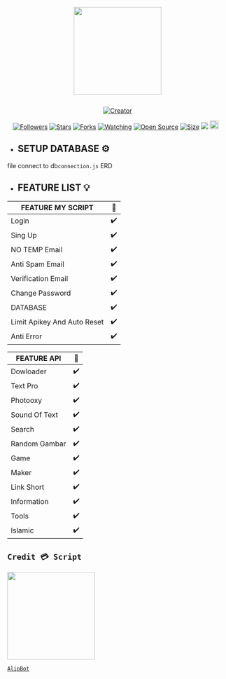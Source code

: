 
<p align="center">
<img src="https://avatars.githubusercontent.com/AlipBot" width="200" height="200"/>
</p>
<p align="center">
  <a href="#"><img src="https://readme-typing-svg.herokuapp.com?font=Fira+Code&pause=1000&color=3CB34F&center=true&vCenter=true&width=435&lines=Welcome+To+KafeLip;By+AlipBot+" alt="">
</p>
<p align="center">
<a href="#"><img title="Creator" src="https://img.shields.io/badge/Creator-AlipBot-red.svg?style=for-the-badge&logo=github"></a>
</p>
<p align="center">
<a href="https://github.com/AlipBot?tab=followers"><img title="Followers" src="https://img.shields.io/github/followers/AlipBot?color=green&style=flat-square"></a>
<a href="https://github.com/AlipBot/KafeLip/stargazers/"><img title="Stars" src="https://img.shields.io/github/stars/AlipBot/KafeLip?color=white&style=flat-square"></a>
<a href="https://github.com/AlipBot/KafeLip/network/members"><img title="Forks" src="https://img.shields.io/github/forks/AlipBot/KafeLip?color=yellow&style=flat-square"></a>
<a href="https://github.com/AlipBot/KafeLip/watchers"><img title="Watching" src="https://img.shields.io/github/watchers/AlipBot/KafeLip?label=Watchers&color=red&style=flat-square"></a>
<a href="https://github.com/AlipBot/KafeLip"><img title="Open Source" src="https://badges.frapsoft.com/os/v2/open-source.svg?v=103"></a>
<a href="https://github.com/AlipBot/KafeLip/"><img title="Size" src="https://img.shields.io/github/repo-size/AlipBot/KafeLip?style=flat-square&color=darkred"></a>
<a href="https://hits.seeyoufarm.com"><img src="https://hits.seeyoufarm.com/api/count/incr/badge.svg?url=https%3A%2F%2Fgithub.com%2FAlipBot%2FKafeLip%2Fhit-counter&count_bg=%2379C83D&title_bg=%23555555&icon=probot.svg&icon_color=%2304FF00&title=hits&edge_flat=false"/></a>
<a href="https://github.com/AlipBot/KafeLip/graphs/commit-activity"><img height="20" src="https://img.shields.io/badge/Maintained-No-red.svg"></a>&nbsp;&nbsp;
</p>


* ## SETUP DATABASE ⚙️
file connect to db``connection.js``
ERD 

* ## FEATURE LIST 💡
  
  
| FEATURE MY SCRIPT |🌱|
| ------------- | ------------- |
| Login |✔️|
| Sing Up  |✔️|
| NO TEMP Email |✔️|
| Anti Spam Email  |✔️|
| Verification Email |✔️|
| Change Password  |✔️|
| DATABASE |✔️|
| Limit Apikey And Auto Reset |✔️|
| Anti Error |✔️|

  

| FEATURE API |🌱|
| ------------- | ------------- |
| Dowloader |✔️|
| Text Pro  |✔️|
| Photooxy  |✔️|
| Sound Of Text  |✔️|
| Search  |✔️|
| Random Gambar  |✔️|
| Game  |✔️|
| Maker |✔️|
| Link Short  |✔️|
| Information |✔️|
| Tools  |✔️|
| Islamic  |✔️|







## ``Credit 💳 Script``

<img src="https://avatars.githubusercontent.com/AlipBot" width="200" height="200">

[`AlipBot`](https://github.com/AlipBot)<br>


